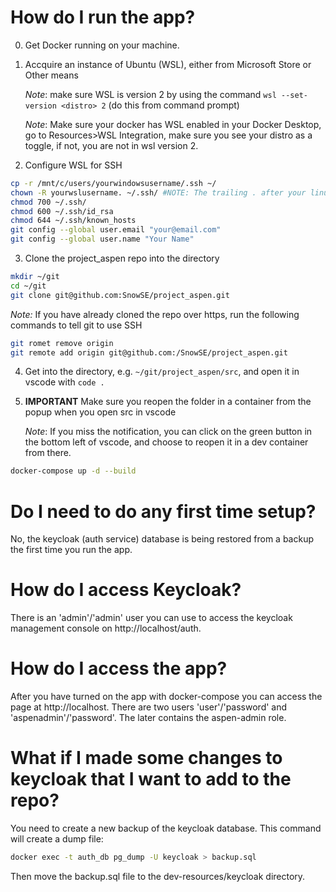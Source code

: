 # How do I run the app?

0. Get Docker running on your machine. 
1. Accquire an instance of Ubuntu (WSL), either from Microsoft Store or Other means

    *Note*: make sure WSL is version 2 by using the command `wsl --set-version <distro> 2` (do this from command prompt)

    *Note*: Make sure your docker has WSL enabled in your Docker Desktop, go to Resources>WSL Integration, make sure you see your distro as a toggle, if not, you are not in wsl version 2.



2. Configure WSL for SSH

```bash
cp -r /mnt/c/users/yourwindowsusername/.ssh ~/
chown -R yourwslusername. ~/.ssh/ #NOTE: The trailing . after your linux user name is IMPORTANT.
chmod 700 ~/.ssh/
chmod 600 ~/.ssh/id_rsa
chmod 644 ~/.ssh/known_hosts
git config --global user.email "your@email.com"
git config --global user.name "Your Name"
```

3. Clone the project_aspen repo into the directory 

```bash
mkdir ~/git
cd ~/git
git clone git@github.com:SnowSE/project_aspen.git
```

*Note:* If you have already cloned the repo over https, run the following commands to tell git to use SSH

```bash
git romet remove origin
git remote add origin git@github.com:/SnowSE/project_aspen.git
```

4. Get into the directory, e.g. `~/git/project_aspen/src`, and open it in vscode with `code .`
5. **IMPORTANT** Make sure you reopen the folder in a container from the popup when you open src in vscode 

    *Note*: If you miss the notification, you can click on the green button in the bottom left of vscode, and choose to reopen it in a dev container from there. 

```bash
docker-compose up -d --build
```

# Do I need to do any first time setup?

No, the keycloak (auth service) database is being restored from a backup the first time you run the app. 

# How do I access Keycloak?

There is an 'admin'/'admin' user you can use to access the keycloak management console on http://localhost/auth.

# How do I access the app?

After you have turned on the app with docker-compose you can access the page at http://localhost. There are two users 'user'/'password' and 'aspenadmin'/'password'. The later contains the aspen-admin role.

# What if I made some changes to keycloak that I want to add to the repo?

You need to create a new backup of the keycloak database. This command will create a dump file:

```bash
docker exec -t auth_db pg_dump -U keycloak > backup.sql
```

Then move the backup.sql file to the dev-resources/keycloak directory.

